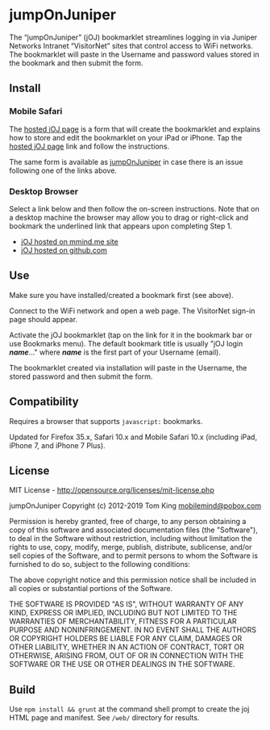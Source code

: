 # jumpOnJuniper

The “jumpOnJuniper” (jOJ) bookmarklet streamlines logging in via Juniper
Networks Intranet “VisitorNet” sites that control access to WiFi networks. The
bookmarklet will paste in the Username and password values stored in the
bookmark and then submit the form.

## Install

### Mobile Safari
The [hosted jOJ page][mmjoj] is a form that will create the bookmarklet and
explains how to store and edit the bookmarklet on your iPad or iPhone. Tap the
[hosted jOJ page][mmjoj] link and follow the instructions.

The same form is available as [jumpOnJuniper][ghjoj] in case there is an issue
following one of the links above.

### Desktop Browser
Select a link below and then follow the on-screen instructions. Note that on a
desktop machine the browser may allow you to drag or right-click and bookmark
the underlined link that appears upon completing Step 1.

* [jOJ hosted on mmind.me site][mmjoj]
* [jOJ hosted on github.com][ghjoj]

[mmjoj]: http://mmind.me/joj  "jumpOnJuniper (mmind.me site)"
[ghjoj]: http://mobilemind.github.io/jumpOnJuniper/joj.html  "jumpOnJuniper (github site)"

## Use
Make sure you have installed/created a bookmark first (see above).

Connect to the WiFi network and open a web page. The VisitorNet sign-in page
should appear.

Activate the jOJ bookmarklet (tap on the link for it in the bookmark bar or
use Bookmarks menu). The default bookmark title is usually "jOJ login
___name___&hellip;" where ___name___ is the first part of your Username
(email).

The bookmarklet created via installation will paste in the Username, the
stored password and then submit the form.

## Compatibility

Requires a browser that supports `javascript:` bookmarks.

Updated for Firefox 35.x, Safari 10.x and Mobile Safari 10.x (including
iPad, iPhone 7, and iPhone 7 Plus).

## License

MIT License - <http://opensource.org/licenses/mit-license.php>

jumpOnJuniper
Copyright (c) 2012-2019 Tom King <mobilemind@pobox.com>

Permission is hereby granted, free of charge, to any person obtaining
a copy of this software and associated documentation files (the
"Software"), to deal in the Software without restriction, including
without limitation the rights to use, copy, modify, merge, publish,
distribute, sublicense, and/or sell copies of the Software, and to
permit persons to whom the Software is furnished to do so, subject to
the following conditions:

The above copyright notice and this permission notice shall be
included in all copies or substantial portions of the Software.

THE SOFTWARE IS PROVIDED "AS IS", WITHOUT WARRANTY OF ANY KIND,
EXPRESS OR IMPLIED, INCLUDING BUT NOT LIMITED TO THE WARRANTIES OF
MERCHANTABILITY, FITNESS FOR A PARTICULAR PURPOSE AND
NONINFRINGEMENT. IN NO EVENT SHALL THE AUTHORS OR COPYRIGHT HOLDERS BE
LIABLE FOR ANY CLAIM, DAMAGES OR OTHER LIABILITY, WHETHER IN AN ACTION
OF CONTRACT, TORT OR OTHERWISE, ARISING FROM, OUT OF OR IN CONNECTION
WITH THE SOFTWARE OR THE USE OR OTHER DEALINGS IN THE SOFTWARE.

## Build
Use `npm install && grunt` at the command shell prompt to create the joj HTML
page and manifest. See `/web/` directory for results.
